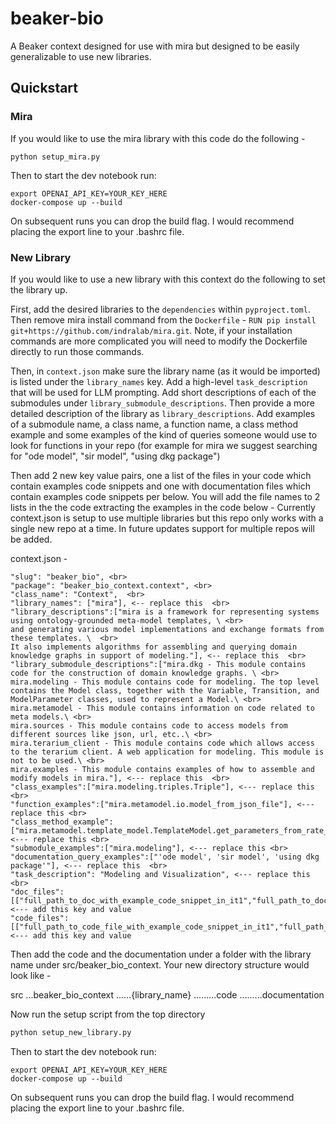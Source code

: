 # beaker-bio

A Beaker context designed for use with mira but designed to be easily generalizable to use new libraries.

## Quickstart

### Mira

If you would like to use the mira library with this code do the following - 
```
python setup_mira.py
```

Then to start the dev notebook run:

```
export OPENAI_API_KEY=YOUR_KEY_HERE
docker-compose up --build
```

On subsequent runs you can drop the build flag.
I would recommend placing the export line to your .bashrc file.


### New Library

If you would like to use a new library with this context do the following to set the library up.

First, add the desired libraries to the `dependencies` within `pyproject.toml`. 
Then remove mira install command from the `Dockerfile` -  `RUN pip install git+https://github.com/indralab/mira.git`.
Note, if your installation commands are more complicated you will need to modify the Dockerfile directly to run those commands.

Then, in `context.json` make sure the library name (as it would be imported) is listed under the `library_names` key. 
Add a high-level `task_description` that will be used for LLM prompting.
Add short descriptions of each of the submodules under `library_submodule_descriptions`. 
Then provide a more detailed description of the library as `library_descriptions`. 
Add examples of a submodule name, a class name, a function name,  a class method example and some examples of the kind of queries someone would use to look for functions in your repo (for example for mira we suggest searching for "ode model", "sir model", "using dkg package")

Then add 2 new key value pairs, one a list of the files in your code which contain examples code snippets and one with documentation files which contain examples code snippets per below.
You will add the file names to 2 lists in the the code extracting the examples in the code below - 
Currently context.json is setup to use multiple libraries but this repo only works with a single new repo at a time.
In future updates support for multiple repos will be added.

context.json  - 

    "slug": "beaker_bio", <br>
    "package": "beaker_bio_context.context", <br>
    "class_name": "Context",  <br>
    "library_names": ["mira"], <-- replace this  <br>
    "library_descriptions":["mira is a framework for representing systems using ontology-grounded meta-model templates, \ <br>
    and generating various model implementations and exchange formats from these templates. \  <br>
    It also implements algorithms for assembling and querying domain knowledge graphs in support of modeling."], <-- replace this  <br>
    "library_submodule_descriptions":["mira.dkg - This module contains code for the construction of domain knowledge graphs. \ <br>
    mira.modeling - This module contains code for modeling. The top level contains the Model class, together with the Variable, Transition, and ModelParameter classes, used to represent a Model.\ <br>
    mira.metamodel - This module contains information on code related to meta models.\ <br>
    mira.sources - This module contains code to access models from different sources like json, url, etc..\ <br>
    mira.terarium_client - This module contains code which allows access to the terarium client. A web application for modeling. This module is not to be used.\ <br>
    mira.examples - This module contains examples of how to assemble and modify models in mira."], <--- replace this  <br>
    "class_examples":["mira.modeling.triples.Triple"], <--- replace this <br>
    "function_examples":["mira.metamodel.io.model_from_json_file"], <--- replace this <br>
    "class_method_example":["mira.metamodel.template_model.TemplateModel.get_parameters_from_rate_law"], <--- replace this <br>
    "submodule_examples":["mira.modeling"], <--- replace this <br>
    "documentation_query_examples":["'ode model', 'sir model', 'using dkg package'"], <--- replace this  <br>
    "task_description": "Modeling and Visualization", <--- replace this  <br>
    "doc_files":[["full_path_to_doc_with_example_code_snippet_in_it1","full_path_to_doc_with_example_code_snippet_in_it2",...]], <--- add this key and value
    "code_files":[["full_path_to_code_file_with_example_code_snippet_in_it1","full_path_to_code_file_with_example_code_snippet_in_it2",...]] <--- add this key and value


Then add the code and the documentation under a folder with the library name under src/beaker_bio_context.
Your new directory structure would look like - 

src
...beaker_bio_context
......{library_name}
.........code
.........documentation

Now run the setup script from the top directory

```python
python setup_new_library.py
```

Then to start the dev notebook run:

```
export OPENAI_API_KEY=YOUR_KEY_HERE
docker-compose up --build
```

On subsequent runs you can drop the build flag.
I would recommend placing the export line to your .bashrc file.

